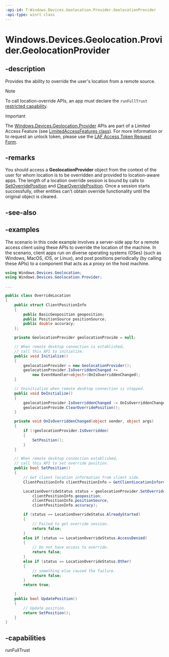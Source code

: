 ```yaml
---
-api-id: T:Windows.Devices.Geolocation.Provider.GeolocationProvider
-api-type: winrt class
---
```


# Windows.Devices.Geolocation.Provider.GeolocationProvider

<!--
public sealed class GeolocationProvider
-->

## -description

Provides the ability to override the user's location from a remote source.

> [!NOTE]
> To call location-override APIs, an app must declare the `runFullTrust` [restricted capability](/windows/uwp/packaging/app-capability-declarations#custom-capabilities).

> [!IMPORTANT]
> The [Windows.Devices.Geolocation.Provider](/uwp/api/windows.devices.geolocation.provider.geolocationprovider) APIs are part of a Limited Access Feature (see [LimitedAccessFeatures class](/uwp/api/windows.applicationmodel.limitedaccessfeatures)). For more information or to request an unlock token, please use the [LAF Access Token Request Form](https://go.microsoft.com/fwlink/?linkid=2271232&clcid=0x409).

## -remarks

You should access a **GeolocationProvider** object from the context of the user for whom location is to be overridden and provided to location-aware apps. The length of a location override session is bound by calls to [SetOverridePosition](geolocationprovider_setoverrideposition_807670976.md) and [ClearOverridePosition](geolocationprovider_clearoverrideposition_399430586.md). Once a session starts successfully, other entities can't obtain override functionality until the original object is cleared.

## -see-also

## -examples

The scenario in this code example involves a server-side app for a remote access client using these APIs to override the location of the machine. In the scenario, client apps run on diverse operating systems (OSes) (such as Windows, MacOS, iOS, or Linux), and post positions periodically (by calling these APIs) to a component that acts as a proxy on the host machine.

```csharp
using Windows.Devices.Geolocation;
using Windows.Devices.Geolocation.Provider;

...

public class OverrideLocation
{
    public struct ClientPositionInfo
    {
        public BasicGeoposition geoposition;
        public PositionSource positionSource;
        public double accuracy;
    };

    private GeolocationProvider geolocationProvide = null;

    // When remote desktop connection is established,
    // call this API to initialize.
    public void Initialize()
    {
        geolocationProvider = new GeolocationProvider();
        geolocationProvider.IsOverriddenChanged +=
            new EventHandler<object>(OnIsOverriddenChanged);
    }

    // Uninitialize when remote desktop connection is stopped.
    public void DeInitialize()
    {
        geolocationProvider.IsOverriddenChanged -= OnIsOverriddenChanged;
        geolocationProvide.ClearOverridePosition();
    }

    private void OnIsOverriddenChanged(object sender, object args)
    {
        if (!geolocationProvider.IsOverridden)
        {
            SetPosition();
        }
    }

    // When remote desktop connection established,
    // call this API to set override position.
    public bool SetPosition()
    {
        // Get client location information from client side.
        ClientPositionInfo clientPositionInfo = GetClientLocationInformation();

        LocationOverrideStatus status = geolocationProvider.SetOverridePosition(
            clientPositionInfo.geoposition,
            clientPositionInfo.positionSource,
            clientPositionInfo.accuracy);

        if (status == LocationOverrideStatus.AlreadyStarted)
        {
            // Failed to get override session.
            return false;
        }
        else if (status == LocationOverrideStatus.AccessDenied)
        {
            // Do not have access to override.
            return false;
        }
        else if (status == LocationOverrideStatus.Other)
        {
            // something else caused the failure.
            return false;
        }
        return true;

    }
    public bool UpdatePosition()
    {
        // Update position.
        return SetPosition();
    }
}
```

## -capabilities
runFullTrust
